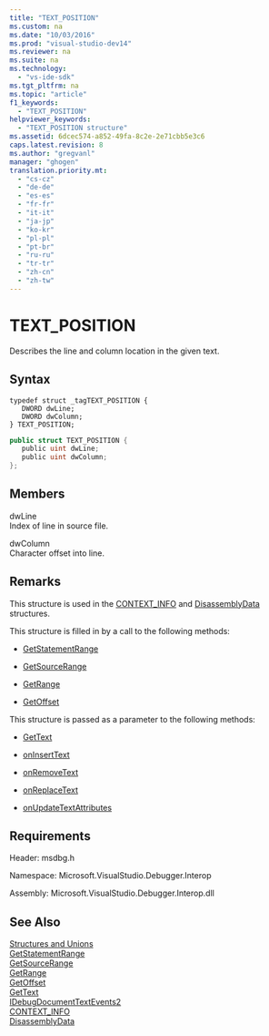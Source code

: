 ```yaml
---
title: "TEXT_POSITION"
ms.custom: na
ms.date: "10/03/2016"
ms.prod: "visual-studio-dev14"
ms.reviewer: na
ms.suite: na
ms.technology: 
  - "vs-ide-sdk"
ms.tgt_pltfrm: na
ms.topic: "article"
f1_keywords: 
  - "TEXT_POSITION"
helpviewer_keywords: 
  - "TEXT_POSITION structure"
ms.assetid: 6dcec574-a852-49fa-8c2e-2e71cbb5e3c6
caps.latest.revision: 8
ms.author: "gregvanl"
manager: "ghogen"
translation.priority.mt: 
  - "cs-cz"
  - "de-de"
  - "es-es"
  - "fr-fr"
  - "it-it"
  - "ja-jp"
  - "ko-kr"
  - "pl-pl"
  - "pt-br"
  - "ru-ru"
  - "tr-tr"
  - "zh-cn"
  - "zh-tw"
---
```

# TEXT_POSITION
Describes the line and column location in the given text.  
  
## Syntax  
  
```cpp#  
typedef struct _tagTEXT_POSITION {   
   DWORD dwLine;  
   DWORD dwColumn;  
} TEXT_POSITION;  
```  
  
```c#  
public struct TEXT_POSITION {   
   public uint dwLine;  
   public uint dwColumn;  
};  
```  
  
## Members  
 dwLine  
 Index of line in source file.  
  
 dwColumn  
 Character offset into line.  
  
## Remarks  
 This structure is used in the [CONTEXT_INFO](../extensibility/context_info.md) and [DisassemblyData](../extensibility/disassemblydata.md) structures.  
  
 This structure is filled in by a call to the following methods:  
  
-   [GetStatementRange](../extensibility/idebugdocumentcontext2--getstatementrange.md)  
  
-   [GetSourceRange](../extensibility/idebugdocumentcontext2--getsourcerange.md)  
  
-   [GetRange](../extensibility/idebugdocumentposition2--getrange.md)  
  
-   [GetOffset](../extensibility/idebugfunctionposition2--getoffset.md)  
  
 This structure is passed as a parameter to the following methods:  
  
-   [GetText](../extensibility/idebugdocumenttext2--gettext.md)  
  
-   [onInsertText](../extensibility/idebugdocumenttextevents2--oninserttext.md)  
  
-   [onRemoveText](../extensibility/idebugdocumenttextevents2--onremovetext.md)  
  
-   [onReplaceText](../extensibility/idebugdocumenttextevents2--onreplacetext.md)  
  
-   [onUpdateTextAttributes](../extensibility/idebugdocumenttextevents2--onupdatetextattributes.md)  
  
## Requirements  
 Header: msdbg.h  
  
 Namespace: Microsoft.VisualStudio.Debugger.Interop  
  
 Assembly: Microsoft.VisualStudio.Debugger.Interop.dll  
  
## See Also  
 [Structures and Unions](../extensibility/structures-and-unions.md)   
 [GetStatementRange](../extensibility/idebugdocumentcontext2--getstatementrange.md)   
 [GetSourceRange](../extensibility/idebugdocumentcontext2--getsourcerange.md)   
 [GetRange](../extensibility/idebugdocumentposition2--getrange.md)   
 [GetOffset](../extensibility/idebugfunctionposition2--getoffset.md)   
 [GetText](../extensibility/idebugdocumenttext2--gettext.md)   
 [IDebugDocumentTextEvents2](../extensibility/idebugdocumenttextevents2.md)   
 [CONTEXT_INFO](../extensibility/context_info.md)   
 [DisassemblyData](../extensibility/disassemblydata.md)